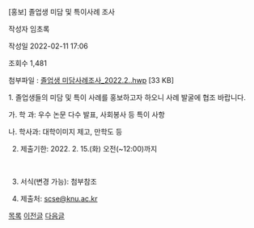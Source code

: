 
[홍보] 졸업생 미담 및 특이사례 조사





작성자
임초록


작성일
2022-02-11 17:06


조회수
1,481


첨부파일 : [졸업생 미담사례조사\_2022.2..hwp](https://computer.knu.ac.kr/pack/bbs/down.php?f_name=Q0dUVllEWVdaVXdOdhUXbktTVQ==&o_name=졸업생미담사례조사_2022.2..hwp&tbl=Site_BBS_25) [33 KB]


﻿﻿1. 졸업생들의 미담 및 특이 사례를 홍보하고자 하오니 사례 발굴에 협조 바랍니다.

  


 가. 학 과: 우수 논문 다수 발표, 사회봉사 등 특이 사항

  


 나. 학사과: 대학이미지 제고, 만학도 등

  


  


2. 제출기한: 2022. 2. 15.(화) 오전(~12:00)까지

  


  


   

3. 서식(변경 가능): 첨부참조

  


  


4. 제출처: scse@knu.ac.kr

  


 







[목록](https://computer.knu.ac.kr/06_sub/02_sub.html?key=&keyfield=&category=&page=1&bbs_code=Site_BBS_25)
[이전글](https://computer.knu.ac.kr/06_sub/02_sub.html?bbs_cmd=view&page=1&key=&keyfield=&category=&no=3696&bbs_code=Site_BBS_25)
[다음글](https://computer.knu.ac.kr/06_sub/02_sub.html?bbs_cmd=view&page=1&key=&keyfield=&category=&no=3698&bbs_code=Site_BBS_25)

















 